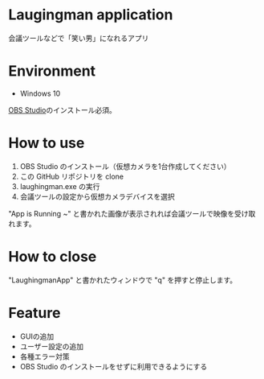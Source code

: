 # Laugingman application

会議ツールなどで「笑い男」になれるアプリ

# Environment

- Windows 10

[OBS Studio](https://obsproject.com/ja/download)のインストール必須。

# How to use

1. OBS Studio のインストール（仮想カメラを1台作成してください）
1. この GitHub リポジトリを clone
1. laughingman.exe の実行
1. 会議ツールの設定から仮想カメラデバイスを選択

"App is Running ~" と書かれた画像が表示されれば会議ツールで映像を受け取れます。

# How to close

"LaughingmanApp" と書かれたウィンドウで "q" を押すと停止します。

# Feature

- GUIの追加
- ユーザー設定の追加
- 各種エラー対策
- OBS Studio のインストールをせずに利用できるようにする